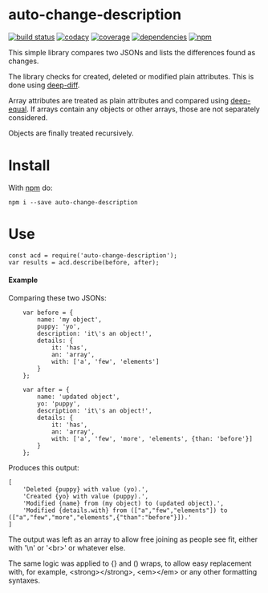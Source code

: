 # auto-change-description
[![build status](https://img.shields.io/travis/cope/auto-change-description.svg?branch=master)](https://travis-ci.org/cope/auto-change-description)
[![codacy](https://img.shields.io/codacy/grade/699db0a812494db3b674123551f74a61.svg)](https://www.codacy.com/project/cope/auto-change-description/dashboard)
[![coverage](https://img.shields.io/coveralls/github/cope/auto-change-description/master.svg)](https://coveralls.io/github/cope/auto-change-description?branch=master)
[![dependencies](https://david-dm.org/cope/auto-change-description.svg)](https://www.npmjs.com/package/auto-change-description)
[![npm](https://img.shields.io/npm/dt/auto-change-description.svg)](https://www.npmjs.com/package/auto-change-description)

This simple library compares two JSONs and lists the differences found as changes.

The library checks for created, deleted or modified plain attributes. This is done using [deep-diff](https://www.npmjs.com/package/deep-diff).

Array attributes are treated as plain attributes and compared using [deep-equal](https://www.npmjs.com/package/deep-equal). If arrays contain any objects or other arrays, those are not separately considered.

Objects are finally treated recursively.

# Install

With [npm](http://npmjs.org) do:
```
npm i --save auto-change-description
```

# Use

```
const acd = require('auto-change-description');
var results = acd.describe(before, after);
```

#### Example

Comparing these two JSONs:
```
    var before = {
        name: 'my object',
        puppy: 'yo',
        description: 'it\'s an object!',
        details: {
            it: 'has',
            an: 'array',
            with: ['a', 'few', 'elements']
        }
    };
    
    var after = {
        name: 'updated object',
        yo: 'puppy',
        description: 'it\'s an object!',
        details: {
            it: 'has',
            an: 'array',
            with: ['a', 'few', 'more', 'elements', {than: 'before'}]
        }
    };
```
Produces this output:
```
[
    'Deleted {puppy} with value (yo).',
    'Created {yo} with value (puppy).',
    'Modified {name} from (my object) to (updated object).',
    'Modified {details.with} from (["a","few","elements"]) to (["a","few","more","elements",{"than":"before"}]).'
]
```
The output was left as an array to allow free joining as people see fit, either with '\n' or '&lt;br&gt;' or whatever else.

The same logic was applied to {} and () wraps, to allow easy replacement with, for example, &lt;strong&gt;&lt;/strong&gt;, &lt;em&gt;&lt;/em&gt; or any other formatting syntaxes.
